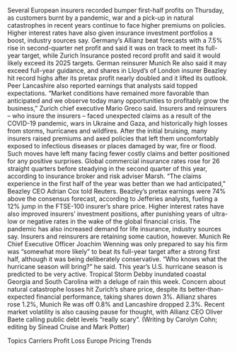 Several European insurers recorded bumper first-half profits on Thursday, as customers burnt by a pandemic, war and a pick-up in natural catastrophes in recent years continue to face higher premiums on policies.
Higher interest rates have also given insurance investment portfolios a boost, industry sources say.
Germany’s Allianz beat forecasts with a 7.5% rise in second-quarter net profit and said it was on track to meet its full-year target, while Zurich Insurance posted record profit and said it would likely exceed its 2025 targets.
German reinsurer Munich Re also said it may exceed full-year guidance, and shares in Lloyd’s of London insurer Beazley hit record highs after its pretax profit nearly doubled and it lifted its outlook. Peer Lancashire also reported earnings that analysts said topped expectations.
“Market conditions have remained more favorable than anticipated and we observe today many opportunities to profitably grow the business,” Zurich chief executive Mario Greco said.
Insurers and reinsurers – who insure the insurers – faced unexpected claims as a result of the COVID-19 pandemic, wars in Ukraine and Gaza, and historically high losses from storms, hurricanes and wildfires.
After the initial bruising, many insurers raised premiums and axed policies that left them uncomfortably exposed to infectious diseases or places damaged by war, fire or flood.
Such moves have left many facing fewer costly claims and better positioned for any positive surprises.
Global commercial insurance rates rose for 26 straight quarters before steadying in the second quarter of this year, according to insurance broker and risk adviser Marsh.
“The claims experience in the first half of the year was better than we had anticipated,” Beazley CEO Adrian Cox told Reuters.
Beazley’s pretax earnings were 74% above the consensus forecast, according to Jefferies analysts, fueling a 12% jump in the FTSE-100 insurer’s share price.
Higher interest rates have also improved insurers’ investment positions, after punishing years of ultra-low or negative rates in the wake of the global financial crisis.
The pandemic has also increased demand for life insurance, industry sources say.
Insurers and reinsurers are retaining some caution, however.
Munich Re Chief Executive Officer Joachim Wenning was only prepared to say his firm was “somewhat more likely” to beat its full-year target after a strong first half, although it was being deliberately conservative.
“Who knows what the hurricane season will bring?” he said.
This year’s U.S. hurricane season is predicted to be very active. Tropical Storm Debby inundated coastal Georgia and South Carolina with a deluge of rain this week.
Concern about natural catastrophe losses hit Zurich’s share price, despite its better-than-expected financial performance, taking shares down 3%. Allianz shares rose 1.2%, Munich Re was off 0.8% and Lancashire dropped 2.3%.
Recent market volatility is also causing pause for thought, with Allianz CEO Oliver Baete calling public debt levels “really scary”.
(Writing by Carolyn Cohn; editing by Sinead Cruise and Mark Potter)

Topics
Carriers
Profit Loss
Europe
Pricing Trends
